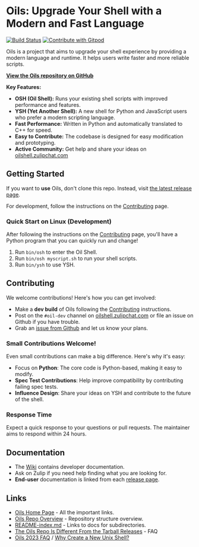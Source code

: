 # Oils: Upgrade Your Shell with a Modern and Fast Language

[![Build Status](https://github.com/oils-for-unix/oils/actions/workflows/all-builds.yml/badge.svg?branch=master)](https://github.com/oils-for-unix/oils/actions/workflows/all-builds.yml)
<a href="https://gitpod.io/from-referrer/">
  <img src="https://img.shields.io/badge/Contribute%20with-Gitpod-908a85?logo=gitpod" alt="Contribute with Gitpod" />
</a>

Oils is a project that aims to upgrade your shell experience by providing a modern language and runtime.  It helps users write faster and more reliable scripts.

[**View the Oils repository on GitHub**](https://github.com/oils-for-unix/oils)

**Key Features:**

*   **OSH (Oil Shell):** Runs your existing shell scripts with improved performance and features.
*   **YSH (Yet Another Shell):** A new shell for Python and JavaScript users who prefer a modern scripting language.
*   **Fast Performance:** Written in Python and automatically translated to C++ for speed.
*   **Easy to Contribute:** The codebase is designed for easy modification and prototyping.
*   **Active Community:** Get help and share your ideas on [oilshell.zulipchat.com](https://oilshell.zulipchat.com/)

## Getting Started

If you want to **use** Oils, don't clone this repo. Instead, visit [the latest release page](https://oils.pub/release/latest/).

For development, follow the instructions on the [Contributing](https://github.com/oils-for-unix/oils/wiki/Contributing) page.

### Quick Start on Linux (Development)

After following the instructions on the [Contributing](https://github.com/oils-for-unix/oils/wiki/Contributing) page, you'll have a Python program that you can quickly run and change!

1.  Run `bin/osh` to enter the Oil Shell.
2.  Run `bin/osh myscript.sh` to run your shell scripts.
3.  Run `bin/ysh` to use YSH.

## Contributing

We welcome contributions! Here's how you can get involved:

*   Make a **dev build** of Oils following the [Contributing](https://github.com/oils-for-unix/oils/wiki/Contributing) instructions.
*   Post on the `#oil-dev` channel on [oilshell.zulipchat.com](https://oilshell.zulipchat.com/) or file an issue on Github if you have trouble.
*   Grab an [issue from Github](https://github.com/oils-for-unix/oils/issues?q=is%3Aissue+is%3Aopen+label%3A%22good+first+issue%22) and let us know your plans.

### Small Contributions Welcome!

Even small contributions can make a big difference. Here's why it's easy:

*   Focus on **Python**:  The core code is Python-based, making it easy to modify.
*   **Spec Test Contributions**:  Help improve compatibility by contributing failing spec tests.
*   **Influence Design**:  Share your ideas on YSH and contribute to the future of the shell.

### Response Time

Expect a quick response to your questions or pull requests.  The maintainer aims to respond within 24 hours.

## Documentation

*   The [Wiki](https://github.com/oils-for-unix/oils/wiki) contains developer documentation.
*   Ask on Zulip if you need help finding what you are looking for.
*   **End-user** documentation is linked from each [release page](https://oils.pub/releases.html).

## Links

*   [Oils Home Page](https://oils.pub/) - All the important links.
*   [Oils Repo Overview](doc/repo-overview.md) - Repository structure overview.
*   [README-index.md](README-index.md) - Links to docs for subdirectories.
*   [The Oils Repo Is Different From the Tarball Releases](https://github.com/oils-for-unix/oils/wiki/The-Oils-Repo-Is-Different-From-the-Tarball-Releases) - FAQ
*   [Oils 2023 FAQ](https://www.oilshell.org/blog/2023/03/faq.html) / [Why Create a New Unix Shell?](https://www.oilshell.org/blog/2021/01/why-a-new-shell.html)